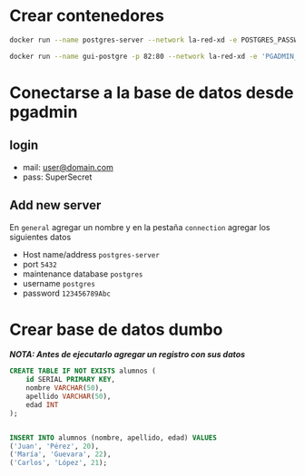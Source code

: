 # Crear contenedores

```sh
docker run --name postgres-server --network la-red-xd -e POSTGRES_PASSWORD=123456789Abc -p 5432:5432 -d postgres:16
```

```sh
docker run --name gui-postgre -p 82:80 --network la-red-xd -e 'PGADMIN_DEFAULT_EMAIL=user@domain.com' -e 'PGADMIN_DEFAULT_PASSWORD=SuperSecret' -d dpage/pgadmin4
```

# Conectarse a la base de datos desde pgadmin

## login

- mail: user@domain.com
- pass: SuperSecret

## Add new server

En `general` agregar un nombre y en la pestaña `connection` agregar los siguientes datos

- Host name/address `postgres-server`
- port `5432`
- maintenance database `postgres`
- username `postgres`
- password `123456789Abc`

# Crear base de datos dumbo

_**NOTA: Antes de ejecutarlo agregar un registro con sus datos**_

```sql
CREATE TABLE IF NOT EXISTS alumnos (
    id SERIAL PRIMARY KEY,
    nombre VARCHAR(50),
    apellido VARCHAR(50),
    edad INT
);


INSERT INTO alumnos (nombre, apellido, edad) VALUES
('Juan', 'Pérez', 20),
('María', 'Guevara', 22),
('Carlos', 'López', 21);
```
